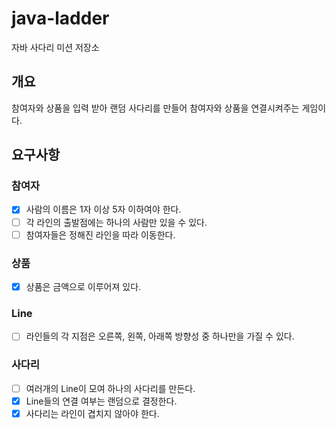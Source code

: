# java-ladder

자바 사다리 미션 저장소

## 개요

참여자와 상품을 입력 받아 랜덤 사다리를 만들어 참여자와 상품을 연결시켜주는 게임이다.

## 요구사항

### 참여자

- [x] 사람의 이름은 1자 이상 5자 이하여야 한다.
- [ ] 각 라인의 출발점에는 하나의 사람만 있을 수 있다.
- [ ] 참여자들은 정해진 라인을 따라 이동한다.

### 상품

- [x] 상품은 금액으로 이루어져 있다.

### Line

- [ ] 라인들의 각 지점은 오른쪽, 왼쪽, 아래쪽 방향성 중 하나만을 가질 수 있다.

### 사다리

- [ ] 여러개의 Line이 모여 하나의 사다리를 만든다.
- [x] Line들의 연결 여부는 랜덤으로 결정한다.
- [x] 사다리는 라인이 겹치지 않아야 한다.
